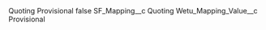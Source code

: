 <?xml version="1.0" encoding="UTF-8"?>
<CustomMetadata xmlns="http://soap.sforce.com/2006/04/metadata" xmlns:xsi="http://www.w3.org/2001/XMLSchema-instance" xmlns:xsd="http://www.w3.org/2001/XMLSchema">
    <label>Quoting Provisional</label>
    <protected>false</protected>
    <values>
        <field>SF_Mapping__c</field>
        <value xsi:type="xsd:string">Quoting</value>
    </values>
    <values>
        <field>Wetu_Mapping_Value__c</field>
        <value xsi:type="xsd:string">Provisional</value>
    </values>
</CustomMetadata>
